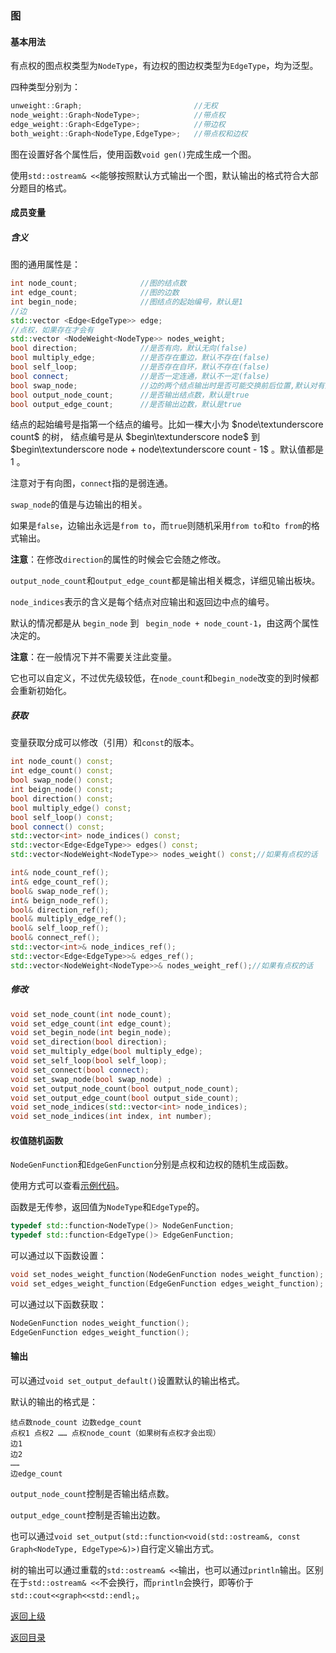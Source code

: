 ### 图

#### 基本用法

有点权的图点权类型为`NodeType`，有边权的图边权类型为`EdgeType`，均为泛型。

四种类型分别为：

```cpp
unweight::Graph;                         //无权
node_weight::Graph<NodeType>;            //带点权
edge_weight::Graph<EdgeType>;            //带边权
both_weight::Graph<NodeType,EdgeType>;   //带点权和边权
```

图在设置好各个属性后，使用函数`void gen()`完成生成一个图。

使用`std::ostream& <<`能够按照默认方式输出一个图，默认输出的格式符合大部分题目的格式。

#### 成员变量

##### 含义

图的通用属性是：
```cpp
int node_count;              //图的结点数
int edge_count;              //图的边数
int begin_node;              //图结点的起始编号，默认是1
//边
std::vector <Edge<EdgeType>> edge;     
//点权，如果存在才会有
std::vector <NodeWeight<NodeType>> nodes_weight;
bool direction;              //是否有向，默认无向(false)
bool multiply_edge;          //是否存在重边，默认不存在(false)
bool self_loop;              //是否存在自环，默认不存在(false)
bool connect;                //是否一定连通，默认不一定(false)
bool swap_node;              //边的两个结点输出时是否可能交换前后位置,默认对有向图是false，对无向图true
bool output_node_count;      //是否输出结点数，默认是true
bool output_edge_count;      //是否输出边数，默认是true
```

结点的起始编号是指第一个结点的编号。比如一棵大小为 $node\textunderscore count$ 的树， 结点编号是从   $begin\textunderscore node$   到     $begin\textunderscore node + node\textunderscore count - 1$   。默认值都是 $1$ 。

注意对于有向图，`connect`指的是弱连通。

`swap_node`的值是与边输出的相关。

如果是`false`，边输出永远是`from to`，而`true`则随机采用`from to`和`to from`的格式输出。

**注意**：在修改`direction`的属性的时候会它会随之修改。



`output_node_count`和`output_edge_count`都是输出相关概念，详细见输出板块。


`node_indices`表示的含义是每个结点对应输出和返回边中点的编号。

默认的情况都是从 `begin_node` 到 ` begin_node + node_count-1`，由这两个属性决定的。

**注意**：在一般情况下并不需要关注此变量。

它也可以自定义，不过优先级较低，在`node_count`和`begin_node`改变的到时候都会重新初始化。

##### 获取

变量获取分成可以修改（引用）和`const`的版本。

```cpp
int node_count() const;
int edge_count() const;
bool swap_node() const;
int beign_node() const;
bool direction() const;
bool multiply_edge() const;
bool self_loop() const;
bool connect() const;
std::vector<int> node_indices() const;
std::vector<Edge<EdgeType>> edges() const;
std::vector<NodeWeight<NodeType>> nodes_weight() const;//如果有点权的话

int& node_count_ref();
int& edge_count_ref();
bool& swap_node_ref();
int& beign_node_ref();
bool& direction_ref();
bool& multiply_edge_ref();
bool& self_loop_ref();
bool& connect_ref();
std::vector<int>& node_indices_ref();
std::vector<Edge<EdgeType>>& edges_ref();
std::vector<NodeWeight<NodeType>>& nodes_weight_ref();//如果有点权的话
```

##### 修改

```cpp
void set_node_count(int node_count);
void set_edge_count(int edge_count);
void set_begin_node(int begin_node);
void set_direction(bool direction);
void set_multiply_edge(bool multiply_edge);
void set_self_loop(bool self_loop);
void set_connect(bool connect);
void set_swap_node(bool swap_node) ;
void set_output_node_count(bool output_node_count);
void set_output_edge_count(bool output_side_count);
void set_node_indices(std::vector<int> node_indices);
void set_node_indices(int index, int number);
```



#### 权值随机函数

`NodeGenFunction`和`EdgeGenFunction`分别是点权和边权的随机生成函数。

使用方式可以查看[示例代码](../../../examples/tree1.cpp)。

函数是无传参，返回值为`NodeType`和`EdgeType`的。

```cpp
typedef std::function<NodeType()> NodeGenFunction; 
typedef std::function<EdgeType()> EdgeGenFunction;
```

可以通过以下函数设置：

```cpp
void set_nodes_weight_function(NodeGenFunction nodes_weight_function);
void set_edges_weight_function(EdgeGenFunction edges_weight_function);
```

可以通过以下函数获取：

```cpp
NodeGenFunction nodes_weight_function();
EdgeGenFunction edges_weight_function();
```


#### 输出

可以通过`void set_output_default()`设置默认的输出格式。

默认的输出的格式是：

```
结点数node_count 边数edge_count
点权1 点权2 …… 点权node_count（如果树有点权才会出现）
边1
边2
……
边edge_count
```

`output_node_count`控制是否输出结点数。

`output_edge_count`控制是否输出边数。

也可以通过`void set_output(std::function<void(std::ostream&, const Graph<NodeType, EdgeType>&)>)`自行定义输出方式。

树的输出可以通过重载的`std::ostream& <<`输出，也可以通过`println`输出。区别在于`std::ostream& <<`不会换行，而`println`会换行，即等价于`std::cout<<graph<<std::endl;`。



[返回上级](./summary.md)

[返回目录](../../home.md)
